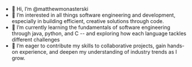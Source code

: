 - 👋 Hi, I’m @matthewmonasterski
- 👀 I’m interested in all things software engineering and development, especially in building efficient, creative solutions through code.
- 🌱 I’m currently learning the fundamentals of software engineering through java, python, and C -- and exploring how each language tackles different challenges
- 💞️ I’m eager to contribute my skills to collaborative projects, gain hands-on experience, and deepen my understanding of industry trends as I grow.

<!---
matthewmonasterski/matthewmonasterski is a ✨ special ✨ repository because its `README.md` (this file) appears on your GitHub profile.
You can click the Preview link to take a look at your changes.
--->
